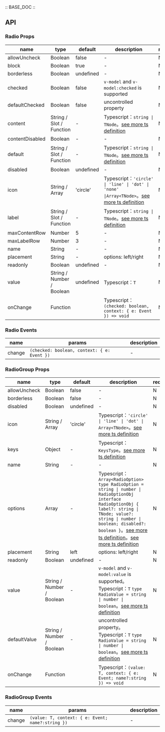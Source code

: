 :: BASE_DOC ::

## API

### Radio Props

name | type | default | description | required
-- | -- | -- | -- | --
allowUncheck | Boolean | false | \- | N
block | Boolean | true | \- | N
borderless | Boolean | undefined | \- | N
checked | Boolean | false | `v-model` and `v-model:checked` is supported | N
defaultChecked | Boolean | false | uncontrolled property | N
content | String / Slot / Function | - | Typescript：`string \| TNode`。[see more ts definition](https://github.com/Tencent/tdesign-mobile-vue/blob/develop/src/common.ts) | N
contentDisabled | Boolean | - | \- | N
default | String / Slot / Function | - | Typescript：`string \| TNode`。[see more ts definition](https://github.com/Tencent/tdesign-mobile-vue/blob/develop/src/common.ts) | N
disabled | Boolean | undefined | \- | N
icon | String / Array | 'circle' | Typescript：`'circle' \| 'line' \| 'dot' \| 'none' \|Array<TNode>`。[see more ts definition](https://github.com/Tencent/tdesign-mobile-vue/blob/develop/src/common.ts) | N
label | String / Slot / Function | - | Typescript：`string \| TNode`。[see more ts definition](https://github.com/Tencent/tdesign-mobile-vue/blob/develop/src/common.ts) | N
maxContentRow | Number | 5 | \- | N
maxLabelRow | Number | 3 | \- | N
name | String | - | \- | N
placement | String | - | options: left/right | N
readonly | Boolean | undefined | \- | N
value | String / Number / Boolean | undefined | Typescript：`T` | N
onChange | Function |  | Typescript：`(checked: boolean, context: { e: Event }) => void`<br/> | N

### Radio Events

name | params | description
-- | -- | --
change | `(checked: boolean, context: { e: Event })` | \-


### RadioGroup Props

name | type | default | description | required
-- | -- | -- | -- | --
allowUncheck | Boolean | false | \- | N
borderless | Boolean | false | \- | N
disabled | Boolean | undefined | \- | N
icon | String / Array | 'circle' | Typescript：`'circle' \| 'line' \| 'dot' \| Array<TNode>`。[see more ts definition](https://github.com/Tencent/tdesign-mobile-vue/blob/develop/src/common.ts) | N
keys | Object | - | Typescript：`KeysType`。[see more ts definition](https://github.com/Tencent/tdesign-mobile-vue/blob/develop/src/common.ts) | N
name | String | - | \- | N
options | Array | - | Typescript：`Array<RadioOption>` `type RadioOption = string \| number \| RadioOptionObj` `interface RadioOptionObj { label?: string \| TNode; value?: string \| number \| boolean; disabled?: boolean }`。[see more ts definition](https://github.com/Tencent/tdesign-mobile-vue/blob/develop/src/common.ts)。[see more ts definition](https://github.com/Tencent/tdesign-mobile-vue/tree/develop/src/radio/type.ts) | N
placement | String | left | options: left/right | N
readonly | Boolean | undefined | \- | N
value | String / Number / Boolean | - | `v-model` and `v-model:value` is supported。Typescript：`T` `type RadioValue = string \| number \| boolean`。[see more ts definition](https://github.com/Tencent/tdesign-mobile-vue/tree/develop/src/radio/type.ts) | N
defaultValue | String / Number / Boolean | - | uncontrolled property。Typescript：`T` `type RadioValue = string \| number \| boolean`。[see more ts definition](https://github.com/Tencent/tdesign-mobile-vue/tree/develop/src/radio/type.ts) | N
onChange | Function |  | Typescript：`(value: T, context: { e: Event; name?:string }) => void`<br/> | N

### RadioGroup Events

name | params | description
-- | -- | --
change | `(value: T, context: { e: Event; name?:string })` | \-
